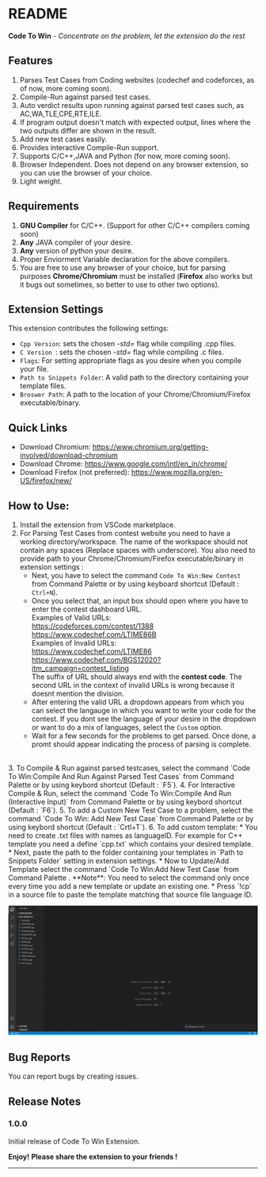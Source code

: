# README

**Code To Win** - *Concentrate on the problem, let the extension do the rest*

## Features

1. Parses Test Cases from Coding websites (codechef and codeforces, as of now, more coming soon).
2. Compile-Run against parsed test cases.
3. Auto verdict results upon running against parsed test cases such, as AC,WA,TLE,CPE,RTE,ILE.
4. If program output doesn't match with expected output, lines where the two outputs differ are shown in the result.
5. Add new test cases easily.
6. Provides interactive Compile-Run support.
7. Supports C/C++,JAVA and Python (for now, more coming soon).
8. Browser Independent. Does not depend on any browser extension, so you can use the browser of your choice.
9. Light weight.

## Requirements

1. **GNU Compiler** for C/C++. (Support for other C/C++ compilers coming soon)
2. **Any** JAVA compiler of your desire.
3. **Any** version of python your desire.
4. Proper Enviorment Variable declaration for the above compilers.
5. You are free to use any browser of your choice, but for parsing purposes **Chrome/Chromium** must be installed  (**Firefox** also works but it bugs out sometimes, so better to use to other two options).

## Extension Settings
This extension contributes the following settings:

* `Cpp Version`: sets the chosen *-std=* flag while compiling .cpp files.
* `C Version `: sets the chosen *-std=* flag while compiling .c 
files.
* `Flags`: For setting appropriate flags as you desire when you compile your file.
* `Path to Snippets Folder`: A valid path to the directory containing your template files.
* `Broswer Path`: A path to the location of your Chrome/Chromium/Firefox executable/binary.

## Quick Links  
* Download Chromium: https://www.chromium.org/getting-involved/download-chromium  
* Download Chrome: https://www.google.com/intl/en_in/chrome/
* Download Firefox (not preferred): https://www.mozilla.org/en-US/firefox/new/
## How to Use:

1. Install the extension from VSCode marketplace.
2. For Parsing Test Cases from contest website you need to have a working directory/workspace. The name of the workspace should not contain any spaces (Replace spaces with underscore). You also need to provide path to your Chrome/Chromium/Firefox executable/binary in extension settings : 
   * Next, you have to select the command `Code To Win:New Contest` from Command Palette or by using keyboard shortcut (Default : `Ctrl+N`).
   * Once you select that, an input box should open where you have to enter the contest dashboard URL.  
   Examples of Valid URLs:    
   https://codeforces.com/contest/1388  
   https://www.codechef.com/LTIME86B  
   Examples of Invalid URLs:  
   https://www.codechef.com/LTIME86  
    https://www.codechef.com/BGS12020?itm_campaign=contest_listing  
   The suffix of URL should always end with the **contest code**. 
   The second URL in the context of invalid URLs is wrong because it doesnt mention the division.  
   * After entering the valid URL a dropdown appears from which you can select the langauge in which you want to write your code for the contest. If you dont see the language of your desire in the dropdown or want to do a mix of languages, select the `Custom` option.
   * Wait for a few seconds for the problems to get parsed. Once done, a promt should appear indicating the process of parsing is complete.  
<br>  
3. To Compile & Run against parsed testcases, select the command `Code To Win:Compile And Run Against Parsed Test Cases` from Command Palette or by using keybord shortcut (Default : `F5`).
4. For Interactive Compile & Run, select the command `Code To Win:Compile And Run (Interactive Input)` from Command Palette or by using keybord shortcut (Default : `F6`).
5. To add a Custom New Test Case to a problem, select the command `Code To Win: Add New Test Case` from Command Palette or by using keybord shortcut (Default : `Crtl+T`).
6. To add custom template:  
   * You need to create .txt files with names as languageID. For example for C++ template you need a define `cpp.txt` which contains your desired template.    
   * Next, paste the path to the folder containing your templates
   in `Path to Snippets Folder` setting in extension settings.  
   * Now to Update/Add Template select the command `Code To Win:Add New Test Case` from Command Palette . **Note**: You need to select the command only once every time you add a new template or update an existing one.
   * Press `!cp` in a source file to paste the template matching that source file language ID.

![Alt Text](./image/codetowingif.gif)

## Bug Reports

You can report bugs by creating issues.

## Release Notes

### 1.0.0

Initial release of Code To Win Extension.

**Enjoy!**
**Please share the extension to your friends !**

-----------------------------------------------------------------------------------------------------------


